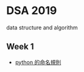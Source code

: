 # DSA 2019
data structure and algorithm

## Week 1
- [python 的命名規則](https://realpython.com/python-pep8/?fbclid=IwAR0y8y0vxjd0RuTvGr9F68ZTQgA40R7tjAfGHSSSzBog5cUCNySuN4M-oSc)
